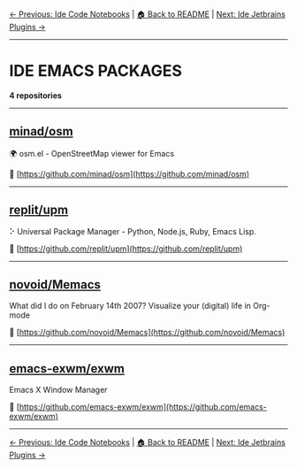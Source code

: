 [← Previous: Ide Code Notebooks](ide-code-notebooks.txt) | [🏠 Back to README](../README.md) | [Next: Ide Jetbrains Plugins →](ide-jetbrains-plugins.txt)

---

# IDE EMACS PACKAGES

**4 repositories**

---

## [minad/osm](https://github.com/minad/osm)

:earth_africa: osm.el - OpenStreetMap viewer for Emacs

🔗 [https://github.com/minad/osm](https://github.com/minad/osm)

---

## [replit/upm](https://github.com/replit/upm)

⠕ Universal Package Manager - Python, Node.js, Ruby, Emacs Lisp.

🔗 [https://github.com/replit/upm](https://github.com/replit/upm)

---

## [novoid/Memacs](https://github.com/novoid/Memacs)

What did I do on February 14th 2007? Visualize your (digital) life in Org-mode

🔗 [https://github.com/novoid/Memacs](https://github.com/novoid/Memacs)

---

## [emacs-exwm/exwm](https://github.com/emacs-exwm/exwm)

Emacs X Window Manager

🔗 [https://github.com/emacs-exwm/exwm](https://github.com/emacs-exwm/exwm)

---


[← Previous: Ide Code Notebooks](ide-code-notebooks.txt) | [🏠 Back to README](../README.md) | [Next: Ide Jetbrains Plugins →](ide-jetbrains-plugins.txt)

